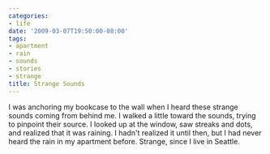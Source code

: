 ```yaml
---
categories:
- life
date: '2009-03-07T19:50:00-08:00'
tags:
- apartment
- rain
- sounds
- stories
- strange
title: Strange Sounds
---
```


I was anchoring my bookcase to the wall when I heard these strange sounds coming from behind me. I walked a little toward the sounds, trying to pinpoint their source. I looked up at the window, saw streaks and dots, and realized that it was raining. I hadn't realized it until then, but I had never heard the rain in my apartment before. Strange, since I live in Seattle.

